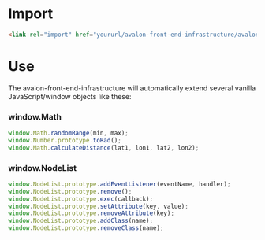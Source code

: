 # Import

```html
<link rel="import" href="yoururl/avalon-front-end-infrastructure/avalon-front-end-infrastructure.html" />
```

# Use

The avalon-front-end-infrastructure will automatically extend several vanilla JavaScript/window objects like these:

### window.Math

```javascript
window.Math.randomRange(min, max);
window.Number.prototype.toRad();
window.Math.calculateDistance(lat1, lon1, lat2, lon2);
```

### window.NodeList

```javascript
window.NodeList.prototype.addEventListener(eventName, handler);
window.NodeList.prototype.remove();
window.NodeList.prototype.exec(callback);
window.NodeList.prototype.setAttribute(key, value);
window.NodeList.prototype.removeAttribute(key);
window.NodeList.prototype.addClass(name);
window.NodeList.prototype.removeClass(name);
```